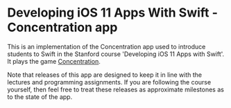 # Developing iOS 11 Apps With Swift - Concentration app

This is an implementation of the Concentration app used to introduce students to Swift in the Stanford course 'Developing iOS 11 Apps with Swift'. It plays the game [Concentration](https://en.wikipedia.org/wiki/Concentration_(game)).

Note that releases of this app are designed to keep it in line with the lectures and programming assignments. If you are following the course yourself, then feel free to treat these releases as approximate milestones as to the state of the app.
